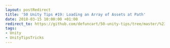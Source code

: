 ```yaml
---
layout: postRedirect
title: '50 Unity Tips #19: Loading an Array of Assets at Path'
date: 2018-03-15 10:00:00 +01:00
redirect_to: https://github.com/defuncart/50-unity-tips/tree/master/%2319-LoadingArrayAssetsAtPath
tags:
- Unity
- UnityTipsTricks
---
```

